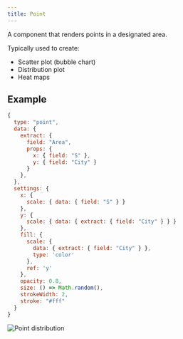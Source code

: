 ```yaml
---
title: Point
---
```


A component that renders points in a designated area.

Typically used to create:

- Scatter plot (bubble chart)
- Distribution plot
- Heat maps

## Example

```js
{
  type: "point",
  data: {
    extract: {
      field: "Area",
      props: {
        x: { field: "S" },
        y: { field: "City" }
      }
    },
  },
  settings: {
    x: {
      scale: { data: { field: "S" } }
    },
    y: {
      scale: { data: { extract: { field: "City" } } }
    },
    fill: {
      scale: {
        data: { extract: { field: "City" } },
        type: 'color'
      },
      ref: 'y'
    },
    opacity: 0.8,
    size: () => Math.random(),
    strokeWidth: 2,
    stroke: "#fff"
  }
}
```

![Point distribution](/img/point-distribution.png)
